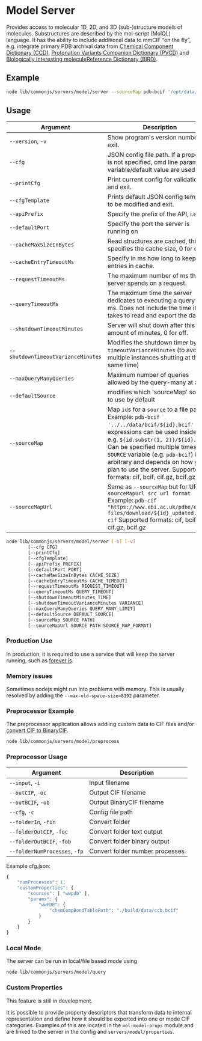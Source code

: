 # Model Server

Provides access to molecular 1D, 2D, and 3D (sub-)structure models of molecules. Substructures are described by the 
mol-script (MolQL) language. It has the ability to include additional data to mmCIF “on the fly”, e.g. integrate 
primary PDB archival data from [Chemical Component Dictionary (CCD)](https://www.wwpdb.org/data/ccd), 
[Protonation Variants Companion Dictionary (PVCD)](https://www.wwpdb.org/data/ccd) and 
[Biologically Interesting moleculeReference Dictionary (BIRD)](https://www.wwpdb.org/data/bird). 

## Example
```sh
node lib/commonjs/servers/model/server --sourceMap pdb-bcif '/opt/data/bcif/${id}.bcif'
```

## Usage
| Argument | Description |
| --- | --- |
| `--version`, `-v` | Show program's version number and exit. |
| `--cfg` | JSON config file path. If a property is not specified, cmd line param/OS variable/default value are used. |
| `--printCfg` | Print current config for validation and exit. |
| `--cfgTemplate` | Prints default JSON config template to be modified and exit. |
| `--apiPrefix` | Specify the prefix of the API, i.e. <host>/<apiPrefix>/<API queries> |
| `--defaultPort` | Specify the port the server is running on |
| `--cacheMaxSizeInBytes` | Read structures are cached, this specifies the cache size, 0 for off. |
| `--cacheEntryTimeoutMs` | Specify in ms how long to keep entries in cache. |
| `--requestTimeoutMs` | The maximum number of ms the server spends on a request. |
| `--queryTimeoutMs` | The maximum time the server dedicates to executing a query in ms. Does not include the time it takes to read and export the data. |
| `--shutdownTimeoutMinutes` | Server will shut down after this amount of minutes, 0 for off. |
| `--shutdownTimeoutVarianceMinutes` | Modifies the shutdown timer by +/- `timeoutVarianceMinutes` (to avoid multiple instances shutting at the same time) |
| `--maxQueryManyQueries` | Maximum number of queries allowed by the query-many at a time |
| `--defaultSource` | modifies which 'sourceMap' source to use by default |
| `--sourceMap` | Map `id`s for a `source` to a file path. Example: `pdb-bcif '../../data/bcif/${id}.bcif'` - JS expressions can be used inside `${}`, e.g. `${id.substr(1, 2)}/${id}.mdb` Can be specified multiple times. The `SOURCE` variable (e.g. `pdb-bcif`) is arbitrary and depends on how you plan to use the server. Supported formats: cif, bcif, cif.gz, bcif.gz |
| `--sourceMapUrl` | Same as `--sourceMap` but for URL. `--sourceMapUrl src url format` Example: `pdb-cif "https://www.ebi.ac.uk/pdbe/entry-files/download/${id}_updated.cif" cif` Supported formats: cif, bcif, cif.gz, bcif.gz |

```sh
node lib/commonjs/servers/model/server [-h] [-v]
        [--cfg CFG]
        [--printCfg]
        [--cfgTemplate]
        [--apiPrefix PREFIX]
        [--defaultPort PORT]
        [--cacheMaxSizeInBytes CACHE_SIZE]
        [--cacheEntryTimeoutMs CACHE_TIMEOUT]
        [--requestTimeoutMs REQUEST_TIMEOUT]
        [--queryTimeoutMs QUERY_TIMEOUT]
        [--shutdownTimeoutMinutes TIME]
        [--shutdownTimeoutVarianceMinutes VARIANCE]
        [--maxQueryManyQueries QUERY_MANY_LIMIT]
        [--defaultSource DEFAULT_SOURCE]
        [--sourceMap SOURCE PATH]
        [--sourceMapUrl SOURCE PATH SOURCE_MAP_FORMAT]
```

### Production Use
In production, it is required to use a service that will keep the server running, such as [forever.js](https://github.com/foreverjs/forever).

### Memory issues
Sometimes nodejs might run into problems with memory. This is usually resolved by adding the ``--max-old-space-size=8192`` parameter.

### Preprocessor Example
The preprocessor application allows addiing custom data to CIF files and/or 
[convert CIF to BinaryCIF](./convert-to-bcif.md).
```sh
node lib/commonjs/servers/model/preprocess
```

### Preprocessor Usage
| Argument | Description |
| --- | --- |
| `--input`, `-i` | Input filename |
| `--outCIF`, `-oc` | Output CIF filename |
| `--outBCIF`, `-ob` | Output BinaryCIF filename |
| `--cfg`, `-c` | Config file path |
| `--folderIn`, `-fin` | Convert folder |
| `--folderOutCIF`, `-foc` | Convert folder text output |
| `--folderOutBCIF`, `-fob` | Convert folder binary output |
| `--folderNumProcesses`, `-fp` | Convert folder number processes |

Example cfg.json:
```ts                       
{ 
    "numProcesses": 1, 
    "customProperties": { 
        "sources": [ "wwpdb" ], 
        "params": { 
            "wwPDB": { 
                "chemCompBondTablePath": "./build/data/ccb.bcif"
            }
        }
    }
}
```

### Local Mode
The server can be run in local/file based mode using
```sh
node lib/commonjs/servers/model/query
```

### Custom Properties
This feature is still in development.

It is possible to provide property descriptors that transform data to internal representation and define how it should 
be exported into one or mode CIF categories. Examples of this are located in the ``mol-model-props`` module and are 
linked to the server in the config and ``servers/model/properties``.


